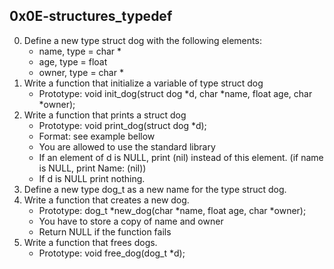 ## 0x0E-structures_typedef
0.  Define a new type struct dog with the following elements:
       - name, type = char *
       - age, type = float
       - owner, type = char *
1.  Write a function that initialize a variable of type struct dog 
      - Prototype: void init_dog(struct dog *d, char *name, float age, char *owner);
2.  Write a function that prints a struct dog
      - Prototype: void print_dog(struct dog *d);
      - Format: see example bellow
      - You are allowed to use the standard library
      - If an element of d is NULL, print (nil) instead of this element. (if name is NULL, print Name: (nil))
      - If d is NULL print nothing.
3.  Define a new type dog_t as a new name for the type struct dog.
4.  Write a function that creates a new dog.
      - Prototype: dog_t *new_dog(char *name, float age, char *owner);
      - You have to store a copy of name and owner
      - Return NULL if the function fails
5.  Write a function that frees dogs.
      - Prototype: void free_dog(dog_t *d);
